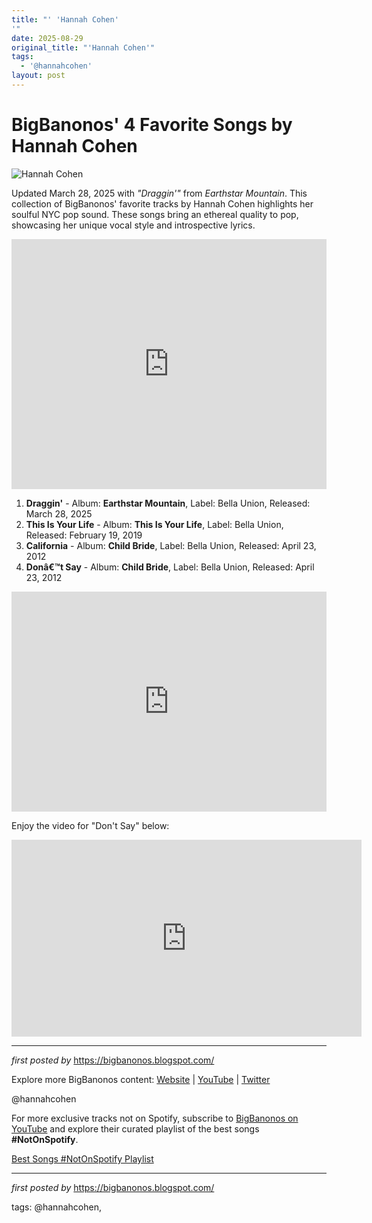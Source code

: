 ```yaml
---
title: "' 'Hannah Cohen'
'"
date: 2025-08-29
original_title: "'Hannah Cohen'"
tags:
  - '@hannahcohen'
layout: post
---
```

<h1>BigBanonos' 4 Favorite Songs by Hannah Cohen</h1> <img alt="Hannah Cohen" src="https://opositivefestival.org/wp-content/uploads/2024/08/Hannah-Cohen_sq.jpg" /> <p>Updated March 28, 2025 with <em>"Draggin'"</em> from <em>Earthstar Mountain</em>. This collection of BigBanonos' favorite tracks by Hannah Cohen highlights her soulful NYC pop sound. These songs bring an ethereal quality to pop, showcasing her unique vocal style and introspective lyrics.</p> <!-- Latest video -->
<iframe width="100%" height="400" src="https://www.youtube.com/embed/DLjQSELOB6U" title="Hannah Cohen - Draggin' (Official Video)" frameborder="0" allow="accelerometer; autoplay; clipboard-write; encrypted-media; gyroscope; picture-in-picture; web-share" allowfullscreen></iframe> <ol> <li><strong>Draggin'</strong> - Album: <strong>Earthstar Mountain</strong>, Label: Bella Union, Released: March 28, 2025</li> <li><strong>This Is Your Life</strong> - Album: <strong>This Is Your Life</strong>, Label: Bella Union, Released: February 19, 2019</li> <li><strong>California</strong> - Album: <strong>Child Bride</strong>, Label: Bella Union, Released: April 23, 2012</li> <li><strong>Donâ€™t Say</strong> - Album: <strong>Child Bride</strong>, Label: Bella Union, Released: April 23, 2012</li>
</ol> <div> <iframe allow="autoplay; clipboard-write; encrypted-media; fullscreen; picture-in-picture" allowfullscreen="" frameborder="0" height="352" loading="lazy" src="https://open.spotify.com/embed/playlist/1RrM8bsUgDAJ8mq48QcvUV?utm_source=generator" width="100%"></iframe>
</div> <p>Enjoy the video for "Don't Say" below:</p> <iframe allow="accelerometer; autoplay; encrypted-media; gyroscope; picture-in-picture" allowfullscreen="" frameborder="0" height="315" src="https://www.youtube.com/embed/videoseries?list=PLtuNtuTatqI0Lsq216ca4ku_vzwdNo0GZ" width="560"></iframe> <hr /> <p><em>first posted by</em> <a href="https://bigbanonos.blogspot.com/">https://bigbanonos.blogspot.com/</a></p> <div> <p>Explore more BigBanonos content: <a href="https://bigbanonos.blogspot.com/">Website</a> | <a href="https://www.youtube.com/@BigBanonos">YouTube</a> | <a href="https://x.com/bigbanonos">Twitter</a></p>
</div> <!--Tags-->
<p>@hannahcohen</p>


<!--Subscribe and Playlist Links-->
<div>
    <p>For more exclusive tracks not on Spotify, subscribe to <a href="https://www.youtube.com/@BigBanonos" target="_blank">BigBanonos on YouTube</a> and explore their curated playlist of the best songs <strong>#NotOnSpotify</strong>.</p>
    <p><a href="https://www.youtube.com/playlist?list=PLtuNtuTatqI0kFahUCbtbfenC_ET5O_tr" target="_blank">Best Songs #NotOnSpotify Playlist<br /></a></p></div>

<hr />

<p><em>first posted by</em> <a href="https://bigbanonos.blogspot.com/" rel="noopener" target="_new">https://bigbanonos.blogspot.com/</a></p>

<p>tags: @hannahcohen,</p>
